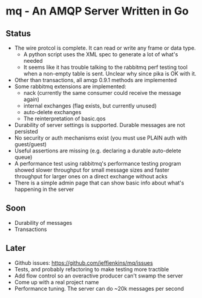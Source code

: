 # mq - An AMQP Server Written in Go

## Status

* The wire protcol is complete. It can read or write any frame or data type.
  * A python script uses the XML spec to generate a lot of what's needed
  * It seems like it has trouble talking to the rabbitmq perf testing
    tool when a non-empty table is sent. Unclear why since pika is OK with it.
* Other than transactions, all amqp 0.9.1 methods are implemented
* Some rabbitmq extensions are implemented:
  * nack (currently the same consumer could receive the message again)
  * internal exchanges (flag exists, but currently unused)
  * auto-delete exchanges
  * The reinterpretation of basic.qos
* Durability of server settings is supported. Durable messages are not persisted
* No security or auth mechanisms exist (you must use PLAIN auth with
  guest/guest)
* Useful assertions are missing (e.g. declaring a durable auto-delete queue)
* A performance test using rabbitmq's performance testing program showed
  slower throughput for small message sizes and faster throughput for larger
  ones on a direct exchange without acks
* There is a simple admin page that can show basic info about what's
  happening in the server

## Soon

* Durability of messages
* Transactions

## Later

* Github issues: https://github.com/jeffjenkins/mq/issues
* Tests, and probably refactoring to make testing more tractible
* Add flow control so an overactive producer can't swamp the server
* Come up with a real project name
* Performance tuning. The server can do ~20k messages per second